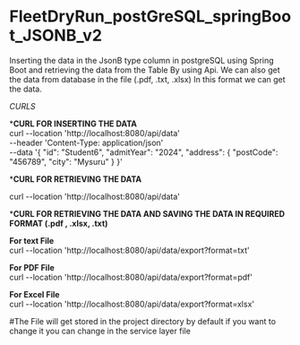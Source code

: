 # FleetDryRun_postGreSQL_springBoot_JSONB_v2 
Inserting the data in the JsonB type column in postgreSQL using Spring Boot and retrieving the data from the Table By using Api. We can also get the data from database in the file (.pdf, .txt, .xlsx) In this format we can get the data. </br>

*CURLS*

*****CURL FOR INSERTING THE DATA**** </br>
curl --location 'http://localhost:8080/api/data' \
--header 'Content-Type: application/json' \
--data '{
  "id": "Student6",
  "admitYear": "2024",
  "address": {
    "postCode": "456789",
    "city": "Mysuru"
  }
}'   </br>

*****CURL FOR RETRIEVING THE DATA**** </br>

curl --location 'http://localhost:8080/api/data' </br>

*****CURL FOR RETRIEVING THE DATA AND SAVING THE DATA IN REQUIRED FORMAT (.pdf , .xlsx, .txt)**** </br>

**For text File**  </br>
curl --location 'http://localhost:8080/api/data/export?format=txt'     </br>

**For PDF File**  </br>
curl --location 'http://localhost:8080/api/data/export?format=pdf'    </br>

**For Excel File**  </br>
curl --location 'http://localhost:8080/api/data/export?format=xlsx'    </br>

#The File will get stored in the project directory by default if you want to change it you can change in the service layer file
